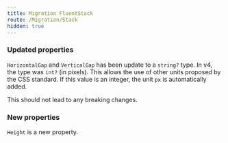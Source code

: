 ```yaml
---
title: Migration FluentStack
route: /Migration/Stack
hidden: true
---
```


### Updated properties
  `HorizontalGap` and `VerticalGap` has been update to a `string?` type.
  In v4, the type was `int?` (in pixels).
  This allows the use of other units proposed by the CSS standard.
  If this value is an integer, the unit `px` is automatically added.

  This should not lead to any breaking changes.

### New properties
  `Height` is a new property.
